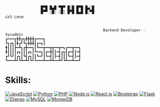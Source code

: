

                          
                    █▀█ █▄█ ▀█▀ █░█ █▀█ █▄░█
                    █▀▀ ░█░ ░█░ █▀█ █▄█ █░▀█                                        ᴋⷦaͣliͥ Liͥnuͧxͯ

                                                                                             
                                                𝙱𝚊𝚌𝚔𝚎𝚗𝚍 𝙳𝚎𝚟𝚎𝚕𝚘𝚙𝚎𝚛 - 𝚂𝚢𝚜𝚊𝚍𝚖𝚒𝚗
    ┏━━━┓╋╋┏┓╋╋╋╋┏━━━┓
    ┗┓┏┓┃╋┏┛┗┓╋╋╋┃┏━┓┃
    ╋┃┃┃┣━┻┓┏╋━━┓┃┗━━┳━━┳┳━━┳━┓┏━━┳━━┓
    ╋┃┃┃┃┏┓┃┃┃┏┓┃┗━━┓┃┏━╋┫┃━┫┏┓┫┏━┫┃━┫
    ┏┛┗┛┃┏┓┃┗┫┏┓┃┃┗━┛┃┗━┫┃┃━┫┃┃┃┗━┫┃━┫
    ┗━━━┻┛┗┻━┻┛┗┛┗━━━┻━━┻┻━━┻┛┗┻━━┻━━┛


# Skills:

[![JavaScript](https://img.shields.io/badge/JavaScript-F7DF1E?style=for-the-badge&logo=javascript&logoColor=black)]()
[![Python](https://img.shields.io/badge/Python-14354C?style=for-the-badge&logo=python&logoColor=white)]()
[![PHP](https://img.shields.io/badge/PHP-777BB4?style=for-the-badge&logo=php&logoColor=white)]()
[![Node.js](https://img.shields.io/badge/Node.js-43853D?style=for-the-badge&logo=node.js&logoColor=white)]()
[![React.js](https://img.shields.io/badge/React-20232A?style=for-the-badge&logo=react&logoColor=61DAFB)]()
[![Bootstrap](https://img.shields.io/badge/Bootstrap-563D7C?style=for-the-badge&logo=bootstrap&logoColor=white)]()
[![Flask](https://img.shields.io/badge/Flask-000000?style=for-the-badge&logo=flask&logoColor=white)]()
[![Django](https://img.shields.io/badge/Django-092E20?style=for-the-badge&logo=django&logoColor=white)]()
[![MySQL](https://img.shields.io/badge/MySQL-00000F?style=for-the-badge&logo=mysql&logoColor=white)]()
[![MongoDB](https://img.shields.io/badge/MongoDB-4EA94B?style=for-the-badge&logo=mongodb&logoColor=white)]()
